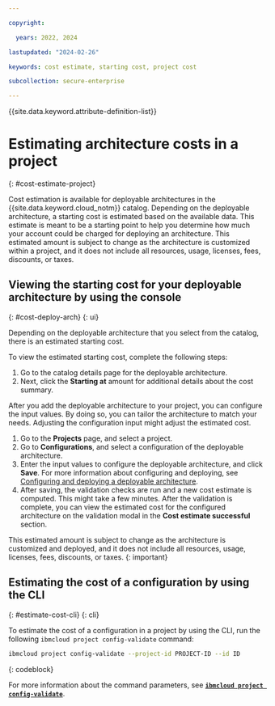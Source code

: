 ```yaml
---

copyright:

  years: 2022, 2024

lastupdated: "2024-02-26"

keywords: cost estimate, starting cost, project cost

subcollection: secure-enterprise

---
```


{{site.data.keyword.attribute-definition-list}}

# Estimating architecture costs in a project
{: #cost-estimate-project}

Cost estimation is available for deployable architectures in the {{site.data.keyword.cloud_notm}} catalog. Depending on the deployable architecture, a starting cost is estimated based on the available data. This estimate is meant to be a starting point to help you determine how much your account could be charged for deploying an architecture. This estimated amount is subject to change as the architecture is customized within a project, and it does not include all resources, usage, licenses, fees, discounts, or taxes.

## Viewing the starting cost for your deployable architecture by using the console
{: #cost-deploy-arch}
{: ui}

Depending on the deployable architecture that you select from the catalog, there is an estimated starting cost.

To view the estimated starting cost, complete the following steps:
1. Go to the catalog details page for the deployable architecture.
2. Next, click the **Starting at** amount for additional details about the cost summary.

After you add the deployable architecture to your project, you can configure the input values. By doing so, you can tailor the architecture to match your needs. Adjusting the configuration input might adjust the estimated cost.

1. Go to the **Projects** page, and select a project.
1. Go to **Configurations**, and select a configuration of the deployable architecture.
1. Enter the input values to configure the deployable architecture, and click **Save**. For more information about configuring and deploying, see [Configuring and deploying a deployable architecture](/docs/secure-enterprise?topic=secure-enterprise-config-project).
1. After saving, the validation checks are run and a new cost estimate is computed. This might take a few minutes. After the validation is complete, you can view the estimated cost for the configured architecture on the validation modal in the **Cost estimate successful** section.

This estimated amount is subject to change as the architecture is customized and deployed, and it does not include all resources, usage, licenses, fees, discounts, or taxes.
{: important}

## Estimating the cost of a configuration by using the CLI
{: #estimate-cost-cli}
{: cli}

To estimate the cost of a configuration in a project by using the CLI, run the following `ibmcloud project config-validate` command:

```sh
ibmcloud project config-validate --project-id PROJECT-ID --id ID
```
{: codeblock}

For more information about the command parameters, see [**`ibmcloud project config-validate`**](/docs/cli?topic=cli-projects-cli#project-cli-config-validate-command).
